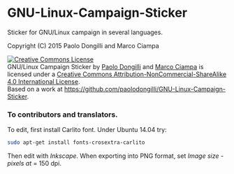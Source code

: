 # GNU-Linux-Campaign-Sticker
Sticker for GNU/Linux campaign in several languages.

Copyright (C) 2015 Paolo Dongilli and Marco Ciampa

<a rel="license" href="http://creativecommons.org/licenses/by-nc-sa/4.0/"><img alt="Creative Commons License" style="border-width:0" src="https://i.creativecommons.org/l/by-nc-sa/4.0/88x31.png" /></a><br /><span xmlns:dct="http://purl.org/dc/terms/" href="http://purl.org/dc/dcmitype/StillImage" property="dct:title" rel="dct:type">GNU/Linux Campaign Sticker</span> by <a xmlns:cc="http://creativecommons.org/ns#" href="https://github.com/paolodongilli" property="cc:attributionName" rel="cc:attributionURL">Paolo Dongilli</a> and <a xmlns:cc="http://creativecommons.org/ns#" href="https://github.com/ciampix" property="cc:attributionName" rel="cc:attributionURL">Marco Ciampa</a> is licensed under a <a rel="license" href="http://creativecommons.org/licenses/by-nc-sa/4.0/">Creative Commons Attribution-NonCommercial-ShareAlike 4.0 International License</a>.<br />Based on a work at <a xmlns:dct="http://purl.org/dc/terms/" href="https://github.com/paolodongilli/GNU-Linux-Campaign-Sticker" rel="dct:source">https://github.com/paolodongilli/GNU-Linux-Campaign-Sticker</a>.

### To contributors and translators.

To edit, first install Carlito font. Under Ubuntu 14.04 try:

```bash
sudo apt-get install fonts-crosextra-carlito
```

Then edit with *Inkscape*.
When exporting into PNG format, set *Image size - pixels at* = 150 dpi.

